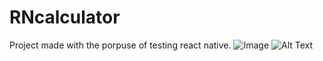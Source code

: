 # RNcalculator
Project made with the porpuse of testing react native.
![Image](http://github.com/Lorengamboa/RNcalculator/tree/master/assets/preview.gif)
![Alt Text](https://media.giphy.com/media/vFKqnCdLPNOKc/giphy.gif)


